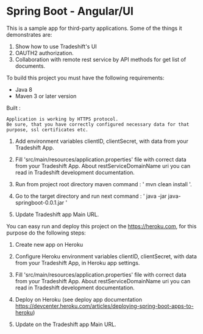 # Spring Boot - Angular/UI

This is a sample app for third-party applications. Some of the things it demonstrates are:

1. Show how to use Tradeshift's UI
2. OAUTH2 authorization.
3. Collaboration with remote rest service by API methods for get list of documents.


To build this project you must have the following requirements:

- Java 8
- Maven 3 or later version



Built :

    Application is working by HTTPS protocol.
    Be sure, that you have correctly configured necessary data for that purpose, ssl certificates etc.

1. Add environment variables clientID, clientSecret, with data from your Tradeshift App.

2. Fill 'src/main/resources/application.properties' file with correct data from your Tradeshift App.
   About restServiceDomainName uri you can read in Tradeshift development documentation.

3. Run from project root directory maven command : ' mvn clean install '.

4. Go to the target directory and run next command : ' java -jar java-springboot-0.0.1.jar '

5. Update Tradeshift app Main URL.



You can easy run and deploy this project on the https://heroku.com, for this purpose do the following steps:

1. Create new app on Heroku

2. Configure Heroku environment variables clientID, clientSecret, with data from your Tradeshift App, in Heroku app
 settings.

3. Fill 'src/main/resources/application.properties' file with correct data from your Tradeshift App.
      About restServiceDomainName uri you can read in Tradeshift development documentation.

4. Deploy on Heroku (see deploy app documentation https://devcenter.heroku.com/articles/deploying-spring-boot-apps-to-heroku)

5. Update on the Tradeshift app Main URL.
